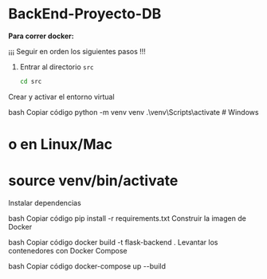# BackEnd-Proyecto-DB

**Para correr docker:**  

¡¡¡ Seguir en orden los siguientes pasos !!!  

1. Entrar al directorio `src`  
   ```bash
   cd src
Crear y activar el entorno virtual

bash
Copiar código
python -m venv venv
.\venv\Scripts\activate      # Windows
# o en Linux/Mac
# source venv/bin/activate
Instalar dependencias

bash
Copiar código
pip install -r requirements.txt
Construir la imagen de Docker

bash
Copiar código
docker build -t flask-backend .
Levantar los contenedores con Docker Compose

bash
Copiar código
docker-compose up --build
